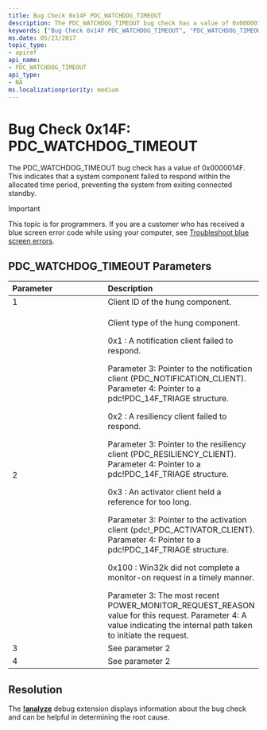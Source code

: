 ```yaml
---
title: Bug Check 0x14F PDC_WATCHDOG_TIMEOUT
description: The PDC_WATCHDOG_TIMEOUT bug check has a value of 0x0000014F. This indicates that a system component failed to respond within the allocated time period.
keywords: ["Bug Check 0x14F PDC_WATCHDOG_TIMEOUT", "PDC_WATCHDOG_TIMEOUT"]
ms.date: 05/23/2017
topic_type:
- apiref
api_name:
- PDC_WATCHDOG_TIMEOUT
api_type:
- NA
ms.localizationpriority: medium
---
```


# Bug Check 0x14F: PDC\_WATCHDOG\_TIMEOUT


The PDC\_WATCHDOG\_TIMEOUT bug check has a value of 0x0000014F. This indicates that a system component failed to respond within the allocated time period, preventing the system from exiting connected standby.

> [!IMPORTANT]
> This topic is for programmers. If you are a customer who has received a blue screen error code while using your computer, see [Troubleshoot blue screen errors](https://www.windows.com/stopcode).


## PDC\_WATCHDOG\_TIMEOUT Parameters


<table>
<colgroup>
<col width="50%" />
<col width="50%" />
</colgroup>
<thead>
<tr class="header">
<th align="left">Parameter</th>
<th align="left">Description</th>
</tr>
</thead>
<tbody>
<tr class="odd">
<td align="left">1</td>
<td align="left">Client ID of the hung component.</td>
</tr>
<tr class="even">
<td align="left">2</td>
<td align="left"><p>Client type of the hung component.</p>
<p>0x1 : A notification client failed to respond.</p>
Parameter 3: Pointer to the notification client (PDC_NOTIFICATION_CLIENT).
Parameter 4: Pointer to a pdc!PDC_14F_TRIAGE structure.
<p>0x2 : A resiliency client failed to respond.</p>
Parameter 3: Pointer to the resiliency client (PDC_RESILIENCY_CLIENT).
Parameter 4: Pointer to a pdc!PDC_14F_TRIAGE structure.
<p>0x3 : An activator client held a reference for too long.</p>
Parameter 3: Pointer to the activation client (pdc!_PDC_ACTIVATOR_CLIENT).
Parameter 4: Pointer to a pdc!PDC_14F_TRIAGE structure.
<p>0x100 : Win32k did not complete a monitor-on request in a timely manner.</p>
Parameter 3: The most recent POWER_MONITOR_REQUEST_REASON value for this request.
Parameter 4: A value indicating the internal path taken to initiate the request.</td>
</tr>
<tr class="odd">
<td align="left">3</td>
<td align="left">See parameter 2</td>
</tr>
<tr class="even">
<td align="left">4</td>
<td align="left">See parameter 2</td>
</tr>
</tbody>
</table>


## Resolution

The [**!analyze**](-analyze.md) debug extension displays information about the bug check and can be helpful in determining the root cause.
 

 

 




